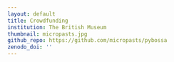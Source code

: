 ```yaml
---
layout: default
title: Crowdfunding
institution: The British Museum
thumbnail: micropasts.jpg
github_repo: https://github.com/micropasts/pybossa
zenodo_doi: ''
---
```

